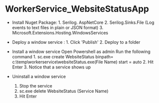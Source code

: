 # WorkerService_WebsiteStatusApp
 
- Install Nuget Package:  1. Serilog. AspNetCore 
                                                         2. Serilog.Sinks.File  (Log events to text files in plain or JSON format)
					   3. Microsoft.Extensions.Hosting.WindowsServices
					
					
- Deploy a window service : 1.  Click 'Publish' 
				     2. Deploy to a folder
				

- Install a window service
Open Powershell as admin
Run the following command 1. sc.exe  create WebsiteStatus binpath= c:\temp\workerservice\websiteStatus.exe(File Name) start = auto
				        2. Hit Enter
				        3. Notice that a service shows up 
				
- Uninstall a window service 
	1. Stop the service
   2. sc.exe delete WebsiteStatus (Service Name)
   3. Hit Enter
